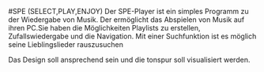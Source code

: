 #SPE (SELECT,PLAY,ENJOY)
Der  SPE-Player ist ein simples Programm zu der Wiedergabe von Musik. Der ermöglicht das Abspielen von Musik auf ihren PC.Sie haben die Möglichkeiten Playlists zu erstellen, Zufallswiedergabe und die Navigation. Mit einer Suchfunktion ist es möglich seine Lieblingslieder rauszusuchen

Das Design soll ansprechend sein und die tonspur soll visualisiert werden.
